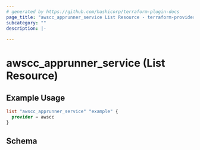 ```yaml
---
# generated by https://github.com/hashicorp/terraform-plugin-docs
page_title: "awscc_apprunner_service List Resource - terraform-provider-awscc"
subcategory: ""
description: |-
  
---
```


# awscc_apprunner_service (List Resource)



## Example Usage

```terraform
list "awscc_apprunner_service" "example" {
  provider = awscc
}
```

<!-- schema generated by tfplugindocs -->
## Schema
